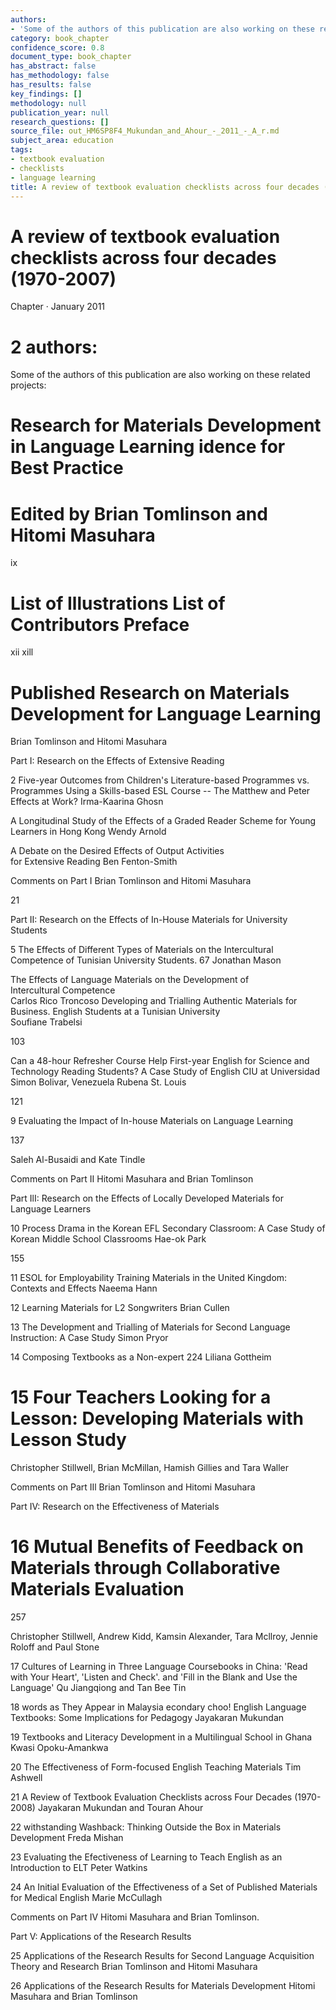 ```yaml
---
authors:
- 'Some of the authors of this publication are also working on these related projects:'
category: book_chapter
confidence_score: 0.8
document_type: book_chapter
has_abstract: false
has_methodology: false
has_results: false
key_findings: []
methodology: null
publication_year: null
research_questions: []
source_file: out_HM6SP8F4_Mukundan_and_Ahour_-_2011_-_A_r.md
subject_area: education
tags:
- textbook evaluation
- checklists
- language learning
title: A review of textbook evaluation checklists across four decades (1970-2007)
---
```


# A review of textbook evaluation checklists across four decades (1970-2007)

Chapter · January 2011

# 2 authors:

Some of the authors of this publication are also working on these related projects:

# Research for Materials Development in Language Learning idence for Best Practice

# Edited by Brian Tomlinson and Hitomi Masuhara

ix

# List of Illustrations List of Contributors Preface

xii xill

# Published Research on Materials Development for Language Learning

Brian Tomlinson and Hitomi Masuhara

Part I: Research on the Effects of Extensive Reading

2 Five-year Outcomes from Children's Literature-based Programmes vs. Programmes Using a Skills-based ESL Course -- The Matthew and Peter Effects at Work? Irma-Kaarina Ghosn

A Longitudinal Study of the Effects of a Graded Reader Scheme for Young Learners in Hong Kong Wendy Arnold

A Debate on the Desired Effects of Output Activities   
for Extensive Reading Ben Fenton-Smith

Comments on Part I Brian Tomlinson and Hitomi Masuhara

21

Part II: Research on the Effects of In-House Materials for University Students

5 The Effects of Different Types of Materials on the Intercultural Competence of Tunisian University Students. 67 Jonathan Mason

The Effects of Language Materials on the Development of   
Intercultural Competence   
Carlos Rico Troncoso Developing and Trialling Authentic Materials for Business. English Students at a Tunisian University   
Soufiane Trabelsi

103

Can a 48-hour Refresher Course Help First-year English for Science and Technology Reading Students? A Case Study of English CIU at Universidad Simon Bolivar, Venezuela Rubena St. Louis

121

9 Evaluating the Impact of In-house Materials on Language Learning

137

Saleh Al-Busaidi and Kate Tindle

Comments on Part II Hitomi Masuhara and Brian Tomlinson

Part IlI: Research on the Effects of Locally Developed Materials for Language Learners

10 Process Drama in the Korean EFL Secondary Classroom: A Case Study of Korean Middle School Classrooms Hae-ok Park

155

11 ESOL for Employability Training Materials in the United Kingdom: Contexts and Effects Naeema Hann

12 Learning Materials for L2 Songwriters Brian Cullen

13 The Development and Trialling of Materials for Second Language Instruction: A Case Study Simon Pryor

14 Composing Textbooks as a Non-expert 224 Liliana Gottheim

# 15 Four Teachers Looking for a Lesson: Developing Materials with Lesson Study

Christopher Stillwell, Brian McMillan, Hamish Gillies and Tara Waller

Comments on Part IIl Brian Tomlinson and Hitomi Masuhara

Part IV: Research on the Effectiveness of Materials

# 16 Mutual Benefits of Feedback on Materials through Collaborative Materials Evaluation

257

Christopher Stillwell, Andrew Kidd, Kamsin Alexander, Tara Mcllroy, Jennie Roloff and Paul Stone

17 Cultures of Learning in Three Language Coursebooks in China: 'Read with Your Heart', 'Listen and Check'. and 'Fill in the Blank and Use the Language' Qu Jiangqiong and Tan Bee Tin

18 words as They Appear in Malaysia econdary choo! English Language Textbooks: Some Implications for Pedagogy Jayakaran Mukundan

19 Textbooks and Literacy Development in a Multilingual School in Ghana Kwasi Opoku-Amankwa

20 The Effectiveness of Form-focused English Teaching Materials Tim Ashwell

21 A Review of Textbook Evaluation Checklists across Four Decades (1970-2008) Jayakaran Mukundan and Touran Ahour

22 withstanding Washback: Thinking Outside the Box in Materials Development Freda Mishan

23 Evaluating the Efectiveness of Learning to Teach English as an Introduction to ELT Peter Watkins

24 An Initial Evaluation of the Effectiveness of a Set of Published Materials for Medical English Marie McCullagh

Comments on Part IV Hitomi Masuhara and Brian Tomlinson.

Part V: Applications of the Research Results

25 Applications of the Research Results for Second Language Acquisition Theory and Research Brian Tomlinson and Hitomi Masuhara

26 Applications of the Research Results for Materials Development Hitomi Masuhara and Brian Tomlinson